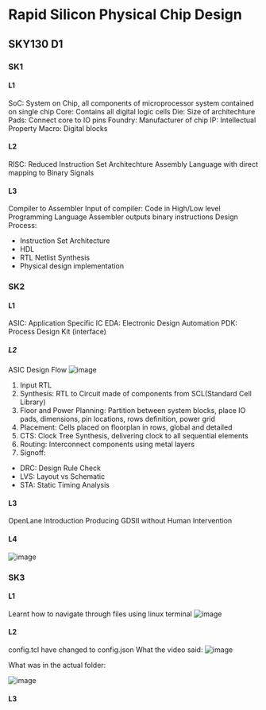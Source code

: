 # Rapid Silicon Physical Chip Design
## SKY130 D1 
### SK1
#### L1
SoC: System on Chip, all components of microprocessor system contained on single chip
Core: Contains all digital logic cells
Die: Size of architechture
Pads: Connect core to IO pins
Foundry: Manufacturer of chip
IP: Intellectual Property
Macro: Digital blocks
#### L2
RISC: Reduced Instruction Set Architechture
Assembly Language with direct mapping to Binary Signals
#### L3
Compiler to Assembler
Input of compiler: Code in High/Low level Programming Language 
Assembler outputs binary instructions
Design Process:
- Instruction Set Architecture
- HDL
- RTL Netlist Synthesis
- Physical design implementation

### SK2
#### L1
ASIC: Application Specific IC
EDA: Electronic Design Automation
PDK: Process Design Kit (interface)
##### L2
ASIC Design Flow
![image](https://github.com/mkhaliq12/RS_ChipDesign/assets/139871694/26a2718e-81e3-46fa-b4e8-d24c218bd79e)
1. Input RTL
2. Synthesis: RTL to Circuit made of components from SCL(Standard Cell Library)
3. Floor and Power Planning: Partition between system blocks, place IO pads, dimensions, pin locations, rows definition, power grid
4. Placement: Cells placed on floorplan in rows, global and detailed
5. CTS: Clock Tree Synthesis, delivering clock to all sequential elements
6. Routing: Interconnect components using metal layers
7. Signoff:
  - DRC: Design Rule Check
  - LVS: Layout vs Schematic
  - STA: Static Timing Analysis
#### L3
OpenLane Introduction
Producing GDSII without Human Intervention 
#### L4
![image](https://github.com/mkhaliq12/RS_ChipDesign/assets/139871694/1329c531-eed1-4261-9f44-2d67a973db16)

### SK3
#### L1
Learnt how to navigate through files using linux terminal
![image](https://github.com/mkhaliq12/RS_ChipDesign/assets/139871694/29ad7d93-bb83-4a6c-9a94-d8dd2dcc5f0f)

#### L2
config.tcl have changed to config.json
What the video said:
![image](https://github.com/mkhaliq12/RS_ChipDesign/assets/139871694/0f9c20a1-cd67-47e1-a156-aeea535d7c6e)

What was in the actual folder:

![image](https://github.com/mkhaliq12/RS_ChipDesign/assets/139871694/de2fbefd-0d25-4fa3-8f47-fa7376c9b093)

#### L3


